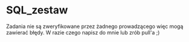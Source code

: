 # SQL_zestaw
Zadania nie są zweryfikowane przez żadnego prowadzącego więc mogą zawierać błędy.
W razie czego napisz do mnie lub zrób pull'a ;)
